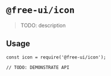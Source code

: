 # `@free-ui/icon`

> TODO: description

## Usage

```
const icon = require('@free-ui/icon');

// TODO: DEMONSTRATE API
```
